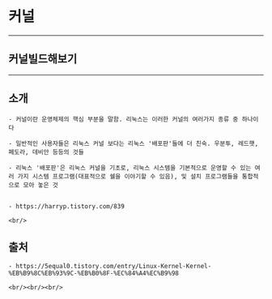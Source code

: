 
# 커널
-----------------------------------------------

## 커널빌드해보기
-----------------------------------------------

 ## 소개
	- 커널이란 운영체제의 핵심 부분을 말함. 리눅스는 이러한 커널의 여러가지 종류 중 하나이다

	- 일반적인 사용자들은 리눅스 커널 보다는 리눅스 '배포판'들에 더 친숙. 우분투, 레드햇, 페도라, 데비안 등등의 것들

    - 리눅스 '배포판'은 리눅스 커널을 기초로, 리눅스 시스템을 기본적으로 운영할 수 있는 여러 가지 시스템 프로그램(대표적으로 쉘을 이야기할 수 있음), 및 설치 프로그램들을 통합적으로 모아 놓은 것


	- https://harryp.tistory.com/839

	<br/>





## 출처
	- https://5equal0.tistory.com/entry/Linux-Kernel-Kernel-%EB%B9%8C%EB%93%9C-%EB%B0%8F-%EC%84%A4%EC%B9%98

	<br/><br/><br/>